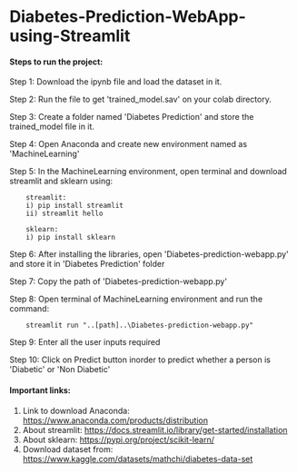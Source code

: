 # Diabetes-Prediction-WebApp-using-Streamlit

#### Steps to run the project:

Step 1: Download the ipynb file and load the dataset in it.

Step 2: Run the file to get 'trained_model.sav' on your colab directory.

Step 3: Create a folder named 'Diabetes Prediction' and store the trained_model file in it.

Step 4: Open Anaconda and create new environment named as 'MachineLearning'

Step 5: In the MachineLearning environment, open terminal and download streamlit and sklearn using:

        streamlit:
        i) pip install streamlit
        ii) streamlit hello
        
        sklearn:
        i) pip install sklearn

Step 6: After installing the libraries, open 'Diabetes-prediction-webapp.py' and store it in 'Diabetes Prediction' folder

Step 7: Copy the path of 'Diabetes-prediction-webapp.py'

Step 8: Open terminal of MachineLearning environment and run the command:

        streamlit run "..[path]..\Diabetes-prediction-webapp.py"
        
Step 9: Enter all the user inputs required 

Step 10: Click on Predict button inorder to predict whether a person is 'Diabetic' or 'Non Diabetic'

#### Important links:

1. Link to download Anaconda: https://www.anaconda.com/products/distribution
2. About streamlit: https://docs.streamlit.io/library/get-started/installation
3. About sklearn: https://pypi.org/project/scikit-learn/
4. Download dataset from: https://www.kaggle.com/datasets/mathchi/diabetes-data-set


